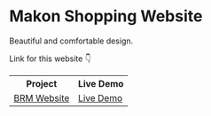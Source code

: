 <h1> Makon Shopping Website </h1>
<p>Beautiful and comfortable design.</p>
<p>Link for this website 👇</p>
<table>
  <tr>
    <th>Project</th>
    <th>Live Demo</th>
  </tr>
  <tr>
    <td><a href="https://github.com/N-Jasurbek/Makon-Shop">BRM Website</a></td>
    <td><a href="https://n-jasurbek.github.io/Makon-Shop/">Live Demo</a></td>
  </tr>
</table>
